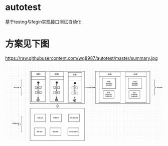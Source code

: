 # autotest
基于testng与fegin实现接口测试自动化
# 方案见下图
https://raw.githubusercontent.com/wq8987/autotest/master/summary.jpg

![设计方案如下图](https://raw.githubusercontent.com/wq8987/autotest/master/summary.jpg)

